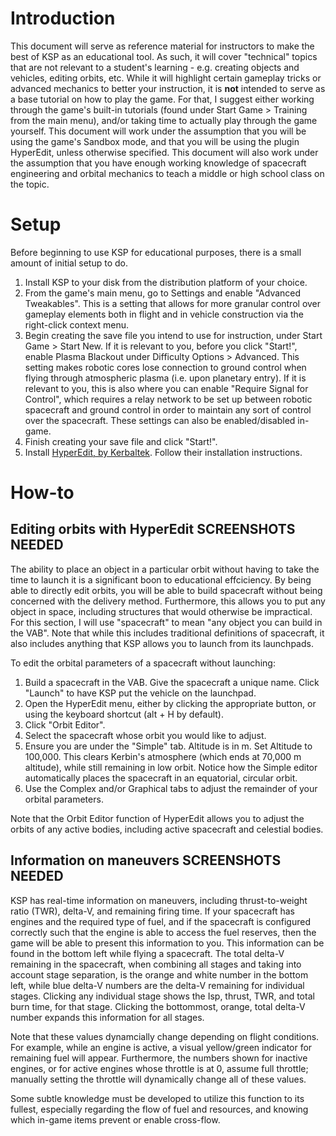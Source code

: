 # Introduction

This document will serve as reference material for instructors to make the best of KSP as an educational tool. As such, it will cover "technical" topics that are not relevant to a student's learning - e.g. creating objects and vehicles, editing orbits, etc. While it will highlight certain gameplay tricks or advanced mechanics to better your instruction, it is **not** intended to serve as a base tutorial on how to play the game. For that, I suggest either working through the game's built-in tutorials (found under Start Game > Training from the main menu), and/or taking time to actually play through the game yourself. This document will work under the assumption that you will be using the game's Sandbox mode, and that you will be using the plugin HyperEdit, unless otherwise specified. This document will also work under the assumption that you have enough working knowledge of spacecraft engineering and orbital mechanics to teach a middle or high school class on the topic.

# Setup

Before beginning to use KSP for educational purposes, there is a small amount of initial setup to do.

1. Install KSP to your disk from the distribution platform of your choice.
2. From the game's main menu, go to Settings and enable "Advanced Tweakables". This is a setting that allows for more granular control over gameplay elements both in flight and in vehicle construction via the right-click context menu.
3. Begin creating the save file you intend to use for instruction, under Start Game > Start New. If it is relevant to you, before you click "Start!", enable Plasma Blackout under Difficulty Options > Advanced. This setting makes robotic cores lose connection to ground control when flying through atmospheric plasma (i.e. upon planetary entry). If it is relevant to you, this is also where you can enable "Require Signal for Control", which requires a relay network to be set up between robotic spacecraft and ground control in order to maintain any sort of control over the spacecraft. These settings can also be enabled/disabled in-game.
4. Finish creating your save file and click "Start!".
5. Install [HyperEdit, by Kerbaltek](https://www.kerbaltek.com/hyperedit). Follow their installation instructions.

# How-to

## Editing orbits with HyperEdit SCREENSHOTS NEEDED

The ability to place an object in a particular orbit without having to take the time to launch it is a significant boon to educational effciciency. By being able to directly edit orbits, you will be able to build spacecraft without being concerned with the delivery method. Furthermore, this allows you to put any object in space, including structures that would otherwise be impractical. For this section, I will use "spacecraft" to mean "any object you can build in the VAB". Note that while this includes traditional definitions of spacecraft, it also includes anything that KSP allows you to launch from its launchpads.

To edit the orbital parameters of a spacecraft without launching:

1. Build a spacecraft in the VAB. Give the spacecraft a unique name. Click "Launch" to have KSP put the vehicle on the launchpad.
2. Open the HyperEdit menu, either by clicking the appropriate button, or using the keyboard shortcut (alt + H by default).
3. Click "Orbit Editor".
4. Select the spacecraft whose orbit you would like to adjust.
5. Ensure you are under the "Simple" tab. Altitude is in m. Set Altitude to 100,000. This clears Kerbin's atmosphere (which ends at 70,000 m altitude), while still remaining in low orbit. Notice how the Simple editor automatically places the spacecraft in an equatorial, circular orbit.
6. Use the Complex and/or Graphical tabs to adjust the remainder of your orbital parameters.

Note that the Orbit Editor function of HyperEdit allows you to adjust the orbits of any active bodies, including active spacecraft and celestial bodies. 

## Information on maneuvers SCREENSHOTS NEEDED

KSP has real-time information on maneuvers, including thrust-to-weight ratio (TWR), delta-V, and remaining firing time. If your spacecraft has engines and the required type of fuel, and if the spacecraft is configured correctly such that the engine is able to access the fuel reserves, then the game will be able to present this information to you. This information can be found in the bottom left while flying a spacecraft. The total delta-V remaining in the spacecraft, when combining all stages and taking into account stage separation, is the orange and white number in the bottom left, while blue delta-V numbers are the delta-V remaining for individual stages. Clicking any individual stage shows the Isp, thrust, TWR, and total burn time, for that stage. Clicking the bottommost, orange, total delta-V number expands this information for all stages.

Note that these values dynamcially change depending on flight conditions. For example, while an engine is active, a visual yellow/green indicator for remaining fuel will appear. Furthermore, the numbers shown for inactive engines, or for active engines whose throttle is at 0, assume full throttle; manually setting the throttle will dynamically change all of these values.

Some subtle knowledge must be developed to utilize this function to its fullest, especially regarding the flow of fuel and resources, and knowing which in-game items prevent or enable cross-flow.

